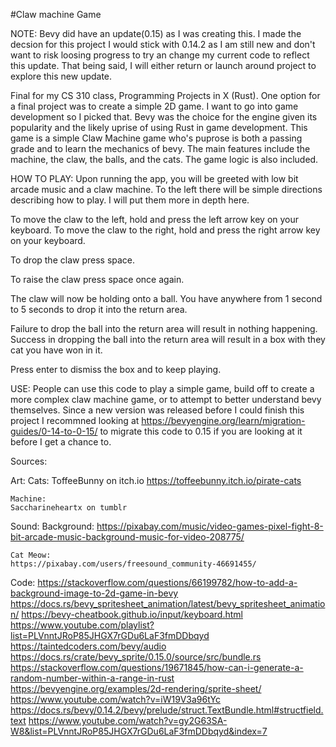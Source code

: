 #Claw machine Game

NOTE:
Bevy did have an update(0.15) as I was creating this. I made the decsion for this project I would stick with 0.14.2 as I am still new and don't want to risk loosing progress to try an change my current code to reflect this update.
That being said, I will either return or launch around project to explore this new update.

Final for my CS 310 class, Programming Projects in X (Rust). One option for a final project was to create a simple 2D game. I want to go into game development so I picked that. Bevy was the choice for the engine given its popularity
and the likely uprise of using Rust in game development. This game is a simple Claw Machine game who's puprose is both a passing grade and to learn the mechanics of bevy. The main features include the machine, the claw, the balls, and the cats. 
The game logic is also included.



HOW TO PLAY:
Upon running the app, you will be greeted with low bit arcade music and a claw machine. To the left there will be simple directions describing how to play. I will put them more in depth here.

To move the claw to the left, hold and press the left arrow key on your keyboard.
To move the claw to the right, hold and press the right arrow key on your keyboard.

To drop the claw press space.

To raise the claw press space once again.

The claw will now be holding onto a ball. You have anywhere from 1 second to 5 seconds to drop it into the return area.

Failure to drop the ball into the return area will result in nothing happening. Success in dropping the ball into the return area will result in a box with they cat you have won in it.

Press enter to dismiss the box and to keep playing.




USE:
People can use this code to play a simple game, build off to create a more complex claw machine game, or to attempt to better understand bevy themselves. Since a new version was released before I could finish this project
I recommned looking at https://bevyengine.org/learn/migration-guides/0-14-to-0-15/ to migrate this code to 0.15 if you are looking at it before I get a chance to.



Sources:

Art:
    Cats:
    ToffeeBunny on itch.io
    https://toffeebunny.itch.io/pirate-cats

    Machine:
    Saccharineheartx on tumblr

Sound:
    Background: 
    https://pixabay.com/music/video-games-pixel-fight-8-bit-arcade-music-background-music-for-video-208775/

    Cat Meow:
    https://pixabay.com/users/freesound_community-46691455/



Code:
    https://stackoverflow.com/questions/66199782/how-to-add-a-background-image-to-2d-game-in-bevy
    https://docs.rs/bevy_spritesheet_animation/latest/bevy_spritesheet_animation/
    https://bevy-cheatbook.github.io/input/keyboard.html
    https://www.youtube.com/playlist?list=PLVnntJRoP85JHGX7rGDu6LaF3fmDDbqyd
    https://taintedcoders.com/bevy/audio
    https://docs.rs/crate/bevy_sprite/0.15.0/source/src/bundle.rs
    https://stackoverflow.com/questions/19671845/how-can-i-generate-a-random-number-within-a-range-in-rust
    https://bevyengine.org/examples/2d-rendering/sprite-sheet/
    https://www.youtube.com/watch?v=iW19V3a96tYc
    https://docs.rs/bevy/0.14.2/bevy/prelude/struct.TextBundle.html#structfield.text
    https://www.youtube.com/watch?v=gy2G63SA-W8&list=PLVnntJRoP85JHGX7rGDu6LaF3fmDDbqyd&index=7
